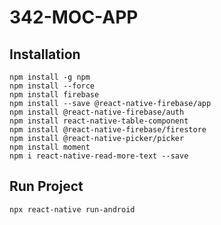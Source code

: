 # 342-MOC-APP

## Installation
    npm install -g npm
    npm install --force
    npm install firebase
    npm install --save @react-native-firebase/app
    npm install @react-native-firebase/auth
    npm install react-native-table-component
    npm install @react-native-firebase/firestore
    npm install @react-native-picker/picker
    npm install moment
    npm i react-native-read-more-text --save
    
## Run Project
    npx react-native run-android
